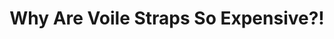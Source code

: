 ---
layout: community
category: community
title: "Why Are Voile Straps So Expensive?!"
description: "Why are voile straps so expensive?! Is there a cheaper alternative does anyone know?  I used the sea to summit straps my last trip. They worked awesome and there pretty beefy."
isTopLevel: false
isSingleLevel: false
isArticle: false
datePublished: 2022-07-15 09:54:00 +0300
dateModified: 2022-07-15 09:54:00 +0300
published: false
---